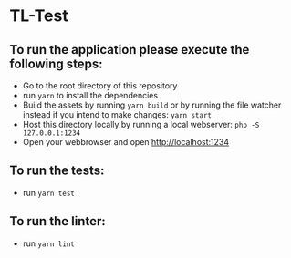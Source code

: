 # TL-Test

## To run the application please execute the following steps:

- Go to the root directory of this repository
- run `yarn` to install the dependencies
- Build the assets by running `yarn build` or by running the file watcher instead if you intend to make changes: `yarn start`
- Host this directory locally by running a local webserver: `php -S 127.0.0.1:1234`
- Open your webbrowser and open [http://localhost:1234](http://localhost:1234)

## To run the tests:

- run `yarn test`

## To run the linter:

- run `yarn lint`
